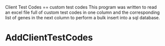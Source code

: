Client Test Codes == custom test codes 
This program was written to read an excel file full of custom test codes in one column and the corresponding list of genes in the next column to perform a bulk insert into a sql database.

# AddClientTestCodes
